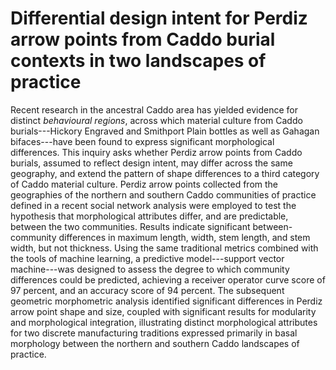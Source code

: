 # Differential design intent for Perdiz arrow points from Caddo burial contexts in two landscapes of practice
Recent research in the ancestral Caddo area has yielded evidence for distinct _behavioural regions_, across which material culture from Caddo burials---Hickory Engraved and Smithport Plain bottles as well as Gahagan bifaces---have been found to express significant morphological differences. This inquiry asks whether Perdiz arrow points from Caddo burials, assumed to reflect design intent, may differ across the same geography, and extend the pattern of shape differences to a third category of Caddo material culture. Perdiz arrow points collected from the geographies of the northern and southern Caddo communities of practice defined in a recent social network analysis were employed to test the hypothesis that morphological attributes differ, and are predictable, between the two communities. Results indicate significant between-community differences in maximum length, width, stem length, and stem width, but not thickness. Using the same traditional metrics combined with the tools of machine learning, a predictive model---support vector machine---was designed to assess the degree to which community differences could be predicted, achieving a receiver operator curve score of 97 percent, and an accuracy score of 94 percent. The subsequent geometric morphometric analysis identified significant differences in Perdiz arrow point shape and size, coupled with significant results for modularity and morphological integration, illustrating distinct morphological attributes for two discrete manufacturing traditions expressed primarily in basal morphology between the northern and southern Caddo landscapes of practice.
